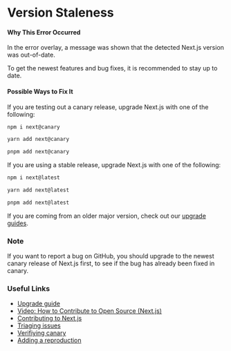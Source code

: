 # Version Staleness

#### Why This Error Occurred

In the error overlay, a message was shown that the detected Next.js version was out-of-date.

To get the newest features and bug fixes, it is recommended to stay up to date.

#### Possible Ways to Fix It

If you are testing out a canary release, upgrade Next.js with one of the following:

```sh
npm i next@canary
```

```sh
yarn add next@canary
```

```sh
pnpm add next@canary
```

If you are using a stable release, upgrade Next.js with one of the following:

```sh
npm i next@latest
```

```sh
yarn add next@latest
```

```sh
pnpm add next@latest
```

If you are coming from an older major version, check out our [upgrade guides](https://nextjs.org/docs/upgrading).

### Note

If you want to report a bug on GitHub, you should upgrade to the newest canary release of Next.js first, to see if the bug has already been fixed in canary.

### Useful Links

- [Upgrade guide](https://nextjs.org/docs/upgrading)
- [Video: How to Contribute to Open Source (Next.js)](https://www.youtube.com/watch?v=cuoNzXFLitc)
- [Contributing to Next.js](https://github.com/vercel/next.js/blob/canary/contributing.md)
- [Triaging issues](https://github.com/vercel/next.js/blob/canary/contributing/repository/triaging.md)
- [Verifiying canary](https://github.com/vercel/next.js/blob/canary/.github/actions/issue-validator/canary.md)
- [Adding a reproduction](https://github.com/vercel/next.js/blob/canary/.github/actions/issue-validator/repro.md)
